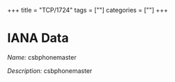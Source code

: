 +++
title = "TCP/1724"
tags = [""]
categories = [""]
+++

# IANA Data

_Name:_ csbphonemaster

_Description:_ csbphonemaster

